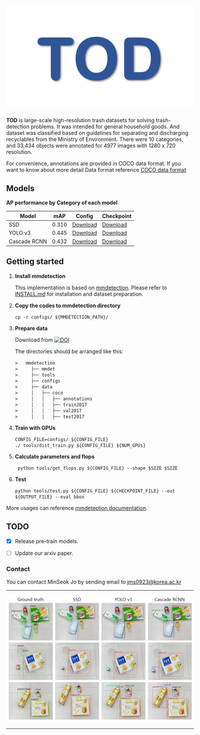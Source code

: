 <p align="center">
<img src="./img/logo.PNG" />

**TOD** is large-scale high-resolution trash datasets for solving trash-detection problems. It was intended for general household goods. And dataset was classified based on guidelines for separating and discharging recyclables from the Ministry of Environment. There were 10 categories, and 33,434 objects were annotated for 4977 images with 1280 x 720 resolution.


For convenience, annotations are provided in COCO data format.
If you want to know about more detail Data format reference    [COCO data format](http://cocodataset.org/#format-data, "coco data foramt")



## Models
**AP performance by Category of each model**

|  Model        | mAP  | Config         | Checkpoint    |
| ------------  | ---- | -------------- | ------------- |
| SSD           |0.310 | [Download](./configs/ssd512/ssd512_coco.py)   | [Download](https://koreaoffice-my.sharepoint.com/:u:/g/personal/jms0923_korea_edu/ETcLDNpppmNItbxc1hdmDTcBK1tkMo4-BgO7YanFZ-Nz6w?e=nb9i9p)  |
| YOLO v3       |0.445 | [Download](./configs/yolo_v3/yolov3_d53_mstrain-608_273e_coco.py)   | [Download](https://koreaoffice-my.sharepoint.com/:u:/g/personal/jms0923_korea_edu/EW3qGH8eB-JMrBAn6_m_enMBtijcT44HEpRF_MwzqCH0WA?e=KFGPZ5)  |
| Cascade RCNN  |0.432 | [Download](./configs/cascade_rcnn_r50_fpn_1x/cascade_rcnn_r50_fpn_1x_coco.py)   | [Download](https://koreaoffice-my.sharepoint.com/:u:/g/personal/jms0923_korea_edu/EeB-KAKms45AoSC2RtYuIJsBjJxKBXxTD60ktoYFpiB5Rw?e=NEfzyd)  |


## Getting started

1. **Install mmdetection**

   This implementation is based on [mmdetection](https://github.com/open-mmlab/mmdetection). Please refer to [INSTALL.md](https://github.com/open-mmlab/mmdetection/blob/master/docs/get_started.md) for installation and dataset preparation.

2. **Copy the codes to mmdetection directory**

   ```shell
   cp -r configs/ ${MMDETECTION_PATH}/
   ```

 3. **Prepare data**

    Download from [![DOI](https://zenodo.org/badge/DOI/10.5281/zenodo.4607158.svg)](https://doi.org/10.5281/zenodo.4607158)

     The directories should be arranged like this:
     
        >   mmdetection
        >     ├── mmdet
        >     ├── tools
        >     ├── configs
        >     ├── data
        >     │   ├── coco
        >     │   │   ├── annotations
        >     │   │   ├── train2017
        >     │   │   ├── val2017
        >     │   │   ├── test2017
        
 4. **Train with GPUs**

    ```shell
    CONFIG_FILE=configs/ ${CONFIG_FILE}
    ./ tools/dist_train.py ${CONFIG_FILE} ${NUM_GPUs}
    ```

 5. **Calculate parameters and flops**

     ```shell
      python tools/get_flops.py ${CONFIG_FILE} --shape $SIZE $SIZE
     ```

6. **Test**

   ```shell
   python tools/test.py ${CONFIG_FILE} ${CHECKPOINT_FILE} --out  ${OUTPUT_FILE} --eval bbox
   ```

More usages can reference [mmdetection documentation](https://mmdetection.readthedocs.io/en/latest/GETTING_STARTED.html#inference-with-pretrained-models).



## TODO
- [X] Release pre-train models.
- [ ] Update our arxiv paper.


### Contact
You can contact MinSeok Jo by sending email to jms0923@korea.ac.kr

***
![inference results](./img/inference_results.jpg)
***

